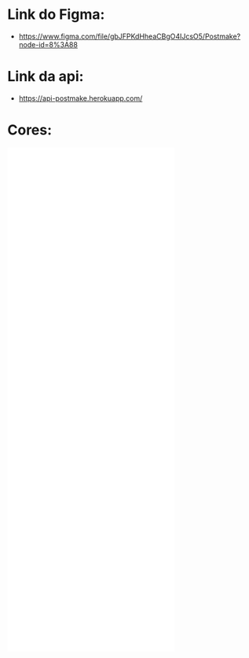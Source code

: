 # Link do Figma:

- https://www.figma.com/file/gbJFPKdHheaCBgO4IJcsO5/Postmake?node-id=8%3A88

# Link da api:

- https://api-postmake.herokuapp.com/

# Cores:

<img src="cores.svg">
